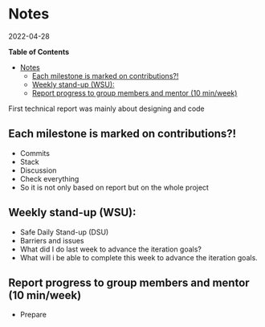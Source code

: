 # Notes
2022-04-28
<!-- markdown-toc start - Don't edit this section. Run M-x markdown-toc-refresh-toc -->
**Table of Contents**

- [Notes](#notes)
    - [Each milestone is marked on contributions?!](#each-milestone-is-marked-on-contributions)
    - [Weekly stand-up (WSU):](#weekly-stand-up-wsu)
    - [Report progress to group members and mentor (10 min/week)](#report-progress-to-group-members-and-mentor-10-minweek)

<!-- markdown-toc end -->

First technical report was mainly about designing and code

## Each milestone is marked on contributions?!
* Commits
* Stack
* Discussion
* Check everything
* So it is not only based on report but on the whole project


## Weekly stand-up (WSU):
* Safe Daily Stand-up (DSU)
* Barriers and issues
* What did I do last week to advance the iteration goals?
* What will i be able to complete this week to advance the iteration goals.


## Report progress to group members and mentor (10 min/week)
* Prepare 

